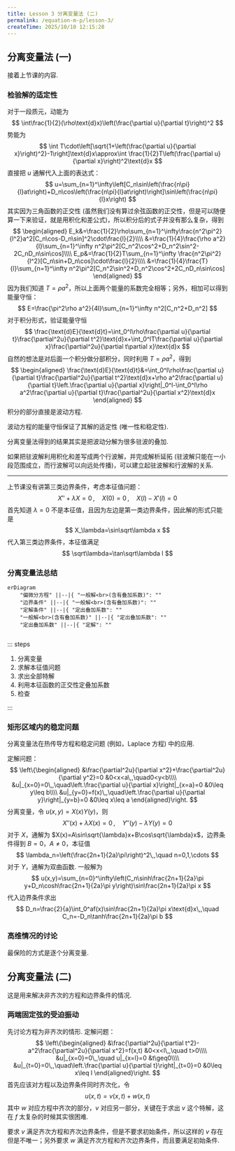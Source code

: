 ```yaml
---
title: Lesson 3 分离变量法 (二)
permalink: /equation-m-p/lesson-3/
createTime: 2025/10/10 12:15:28
---
```

## 分离变量法 (一)

接着上节课的内容.

### 检验解的适定性

对于一段质元，动能为
$$
\int\frac{1}{2}(\rho\text{d}x)\left(\frac{\partial u}{\partial t}\right)^2
$$
势能为
$$
\int T\cdot\left[\sqrt{1+\left(\frac{\partial u}{\partial x}\right)^2}-1\right]\text{d}x\approx\int \frac{1}{2}T\left(\frac{\partial u}{\partial x}\right)^2\text{d}x
$$
直接把 $u$ 通解代入上面的表达式：
$$
u=\sum_{n=1}^\infty\left[C_n\sin\left(\frac{n\pi}{l}at\right)+D_n\cos\left(\frac{n\pi}{l}at\right)\right]\sin\left(\frac{n\pi}{l}x\right)
$$
其实因为三角函数的正交性 (虽然我们没有算过余弦函数的正交性，但是可以随便算一下来验证，就是用积化和差公式)，所以积分后的式子并没有那么复杂，得到
$$
\begin{aligned}
E_k&=\frac{1}{2}\rho\sum_{n=1}^\infty\frac{n^2\pi^2}{l^2}a^2[C_n\cos-D_n\sin]^2\cdot\frac{l}{2}\\\\
&=\frac{1}{4}\frac{\rho a^2}{l}\sum_{n=1}^\infty n^2\pi^2[C_n^2\cos^2+D_n^2\sin^2-2C_nD_n\sin\cos]\\\\
E_p&=\frac{1}{2}T\sum_{n=1}^\infty \frac{n^2\pi^2}{l^2}[C_n\sin+D_n\cos]\cdot\frac{l}{2}\\\\
&=\frac{1}{4}\frac{T}{l}\sum_{n=1}^\infty n^2\pi^2[C_n^2\sin^2+D_n^2\cos^2+2C_nD_n\sin\cos]
\end{aligned}
$$
因为我们知道 $T=\rho a^2$，所以上面两个能量的系数完全相等；另外，相加可以得到能量守恒：
$$
E=\frac{\pi^2\rho a^2}{4l}\sum_{n=1}^\infty n^2[C_n^2+D_n^2]
$$
对于积分形式，验证能量守恒
$$
\frac{\text{d}E}{\text{d}t}=\int_0^l\rho\frac{\partial u}{\partial t}\frac{\partial^2u}{\partial t^2}\text{d}x+\int_0^lT\frac{\partial u}{\partial x}\frac{\partial^2u}{\partial t\partial x}\text{d}x
$$
自然的想法是对后面一个积分做分部积分，同时利用 $T=\rho a^2$，得到
$$
\begin{aligned}
\frac{\text{d}E}{\text{d}t}&=\int_0^l\rho\frac{\partial u}{\partial t}\frac{\partial^2u}{\partial t^2}\text{d}x+\rho a^2\frac{\partial u}{\partial t}\left.\frac{\partial u}{\partial x}\right|_0^l-\int_0^l\rho a^2\frac{\partial u}{\partial t}\frac{\partial^2u}{\partial x^2}\text{d}x
\end{aligned}
$$
积分的部分直接是波动方程.

波动方程的能量守恒保证了其解的适定性 (唯一性和稳定性).

分离变量法得到的结果其实是把波动分解为很多驻波的叠加.

如果把驻波解利用积化和差写成两个行波解，并完成解析延拓 (驻波解只能在一小段范围成立，而行波解可以向远处传播)，可以建立起驻波解和行波解的关系.

---

上节课没有讲第三类边界条件，考虑本征值问题：
$$
X''+\lambda X=0\,,\quad X(0)=0\,,\quad X(l)-X'(l)=0
$$
首先知道 $\lambda=0$ 不是本征值，且因为左边是第一类边界条件，因此解的形式只能是
$$
X_\lambda=\sin\sqrt\lambda x
$$
代入第三类边界条件，本征值满足
$$
\sqrt\lambda=\tan\sqrt\lambda l
$$

### 分离变量法总结

```mermaid
erDiagram
	"偏微分方程" ||--|{ "一般解<br>(含有叠加系数)": ""
	"边界条件" ||--|{ "一般解<br>(含有叠加系数)": ""
	"定解条件" ||--|{ "定出叠加系数": ""
	"一般解<br>(含有叠加系数)" ||--|{ "定出叠加系数": ""
	"定出叠加系数" ||--|{ "定解": ""
	
```

::: steps

1. 分离变量
2. 求解本征值问题
3. 求出全部特解
4. 利用本征函数的正交性定叠加系数
5. 检查

:::

### 矩形区域内的稳定问题

分离变量法在热传导方程和稳定问题 (例如，Laplace 方程) 中的应用.

定解问题：
$$
\left\{\begin{aligned}
&\frac{\partial^2u}{\partial x^2}+\frac{\partial^2u}{\partial y^2}=0 &0<x<a\,,\quad0<y<b\\\\
&u|_{x=0}=0\,,\quad\left.\frac{\partial u}{\partial x}\right|_{x=a}=0 &0\leq y\leq b\\\\
&u|_{y=0}=f(x)\,,\quad\left.\frac{\partial u}{\partial y}\right|_{y=b}=0 &0\leq x\leq a
\end{aligned}\right.
$$
分离变量，令 $u(x,y)=X(x)Y(y)$，则
$$
X''(x)+\lambda X(x)=0\,,\quad Y''(y)-\lambda Y(y)=0
$$
对于 $X$，通解为 $X(x)=A\sin\sqrt{\lambda}x+B\cos\sqrt{\lambda}x$，边界条件得到 $B=0$，$A\neq0$，本征值
$$
\lambda_n=\left(\frac{2n+1}{2a}\pi\right)^2\,,\quad n=0,1,\cdots
$$
对于 $Y$，通解为双曲函数. 一般解为
$$
u(x,y)=\sum_{n=0}^\infty\left(C_n\sinh\frac{2n+1}{2a}\pi y+D_n\cosh\frac{2n+1}{2a}\pi y\right)\sin\frac{2n+1}{2a}\pi x
$$
代入边界条件求出
$$
D_n=\frac{2}{a}\int_0^af(x)\sin\frac{2n+1}{2a}\pi x\text{d}x\,,\quad C_n=-D_n\tanh\frac{2n+1}{2a}\pi b
$$

### 高维情况的讨论

最保险的方式是逐个分离变量.

## 分离变量法 (二)

这是用来解决非齐次的方程和边界条件的情况.

### 两端固定弦的受迫振动

先讨论方程为非齐次的情形. 定解问题：
$$
\left\{\begin{aligned}
&\frac{\partial^2u}{\partial t^2}-a^2\frac{\partial^2u}{\partial x^2}=f(x,t) &0<x<l\,,\quad t>0\\\\
&u|_{x=0}=0\,,\quad u|_{x=l}=0 &t\geq0\\\\
&u|_{t=0}=0\,,\quad\left.\frac{\partial u}{\partial t}\right|_{t=0}=0 &0\leq x\leq l
\end{aligned}\right.
$$
首先应该对方程以及边界条件同时齐次化，令
$$
u(x,t)=v(x,t)+w(x,t)
$$
其中 $w$ 对应方程中齐次的部分，$v$ 对应另一部分，关键在于求出 $v$ 这个特解，这在 $f$ 太复杂的时候其实很困难.

要求 $v$ 满足齐次方程和齐次边界条件，但是不要求初始条件，所以这样的 $v$ 存在但是不唯一；另外要求 $w$ 满足齐次方程和齐次边界条件，而且要满足初始条件.

